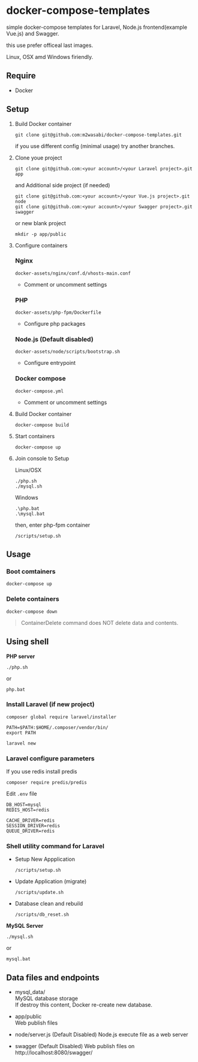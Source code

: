 # docker-compose-templates
simple docker-compose templates for Laravel, Node.js frontend(example Vue.js) and Swagger.

this use prefer officeal last images.

Linux, OSX amd Windows firiendly.

## Require

+ Docker

## Setup

1. Build Docker container  

    ```
    git clone git@github.com:m2wasabi/docker-compose-templates.git
    ```

    if you use different config (minimal usage) try another branches.

2. Clone youe project  

    ```
    git clone git@github.com:<your account>/<your Laravel project>.git app
    ```

    and Additional side project (if needed)

    ```
    git clone git@github.com:<your account>/<your Vue.js project>.git node
    git clone git@github.com:<your account>/<your Swagger project>.git swagger
    ```

    or new blank project

    ```
    mkdir -p app/public
    ```

3. Configure containers

    ### Nginx

    `docker-assets/nginx/conf.d/vhosts-main.conf`

    + Comment or uncomment settings

    ### PHP

    `docker-assets/php-fpm/Dockerfile`

    + Configure php packages

    ### Node.js (Default disabled)

    `docker-assets/node/scripts/bootstrap.sh`

    + Configure entrypoint

    ### Docker compose

    `docker-compose.yml`

    + Comment or uncomment settings

4. Build Docker container  

    ```
    docker-compose build
    ```

3. Start containers  

    ```
    docker-compose up
    ```

4. Join console to Setup  

    Linux/OSX
    ```
    ./php.sh
    ./mysql.sh
    ```

    Windows
    ```
    .\php.bat
    .\mysql.bat
    ```

    then, enter php-fpm container

    ```
    /scripts/setup.sh
    ```

## Usage

### Boot comtainers  

```
docker-compose up
```

### Delete containers  
```
docker-compose down
```

> ContainerDelete command does NOT delete data and contents.  

## Using shell

**PHP server**

```
./php.sh
```

or

```
php.bat
```

### Install Laravel (if new project)

```
composer global require laravel/installer

PATH=$PATH:$HOME/.composer/vendor/bin/
export PATH

laravel new
```

### Laravel configure parameters

If you use redis install predis

```
composer require predis/predis
```

Edit `.env` file

```
DB_HOST=mysql
REDIS_HOST=redis

CACHE_DRIVER=redis
SESSION_DRIVER=redis
QUEUE_DRIVER=redis
```

### Shell utility command for Laravel

  - Setup New Appplication

    ```
    /scripts/setup.sh
    ```

  - Update Application (migrate)

    ```
    /scripts/update.sh
    ```

  - Database clean and rebuild

    ```
    /scripts/db_reset.sh
    ```

**MySQL Server**

```
./mysql.sh
```

or

```
mysql.bat
```

## Data files and endpoints

+ mysql_data/  
    MySQL database storage  
    If destroy this content, Docker re-create new database.  

+ app/public  
    Web publish files  

+ node/server.js  (Default Disabled)
    Node.js execute file as a web server  

+ swagger  (Default Disabled)
    Web publish files on http://localhost:8080/swagger/ 
